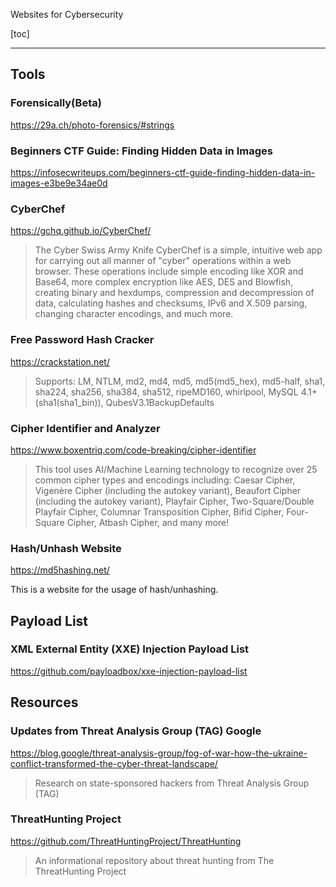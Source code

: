 Websites for Cybersecurity

[toc]

<hr>

## Tools
### Forensically(Beta)
https://29a.ch/photo-forensics/#strings

### Beginners CTF Guide: Finding Hidden Data in Images
https://infosecwriteups.com/beginners-ctf-guide-finding-hidden-data-in-images-e3be9e34ae0d

### CyberChef

https://gchq.github.io/CyberChef/

> The Cyber Swiss Army Knife CyberChef is a simple, intuitive web app for carrying out all manner of "cyber" operations within a web browser. These operations include simple encoding like XOR and Base64, more complex encryption like AES, DES and Blowfish, creating binary and hexdumps, compression and decompression of data, calculating hashes and checksums, IPv6 and X.509 parsing, changing character encodings, and much more.

### Free Password Hash Cracker
https://crackstation.net/

> Supports: LM, NTLM, md2, md4, md5, md5(md5_hex), md5-half, sha1, sha224, sha256, sha384, sha512, ripeMD160, whirlpool, MySQL 4.1+ (sha1(sha1_bin)), QubesV3.1BackupDefaults 

### Cipher Identifier and Analyzer
https://www.boxentriq.com/code-breaking/cipher-identifier

> This tool uses AI/Machine Learning technology to recognize over 25 common cipher types and encodings including: Caesar Cipher, Vigenère Cipher (including the autokey variant), Beaufort Cipher (including the autokey variant), Playfair Cipher, Two-Square/Double Playfair Cipher, Columnar Transposition Cipher, Bifid Cipher, Four-Square Cipher, Atbash Cipher, and many more! 

### Hash/Unhash Website
https://md5hashing.net/

This is a website for the usage of hash/unhashing.

## Payload List
### XML External Entity (XXE) Injection Payload List
https://github.com/payloadbox/xxe-injection-payload-list


## Resources
### Updates from Threat Analysis Group (TAG) Google
https://blog.google/threat-analysis-group/fog-of-war-how-the-ukraine-conflict-transformed-the-cyber-threat-landscape/

> Research on state-sponsored hackers from Threat Analysis Group (TAG) 

### ThreatHunting Project
https://github.com/ThreatHuntingProject/ThreatHunting
> An informational repository about threat hunting from The ThreatHunting Project 

